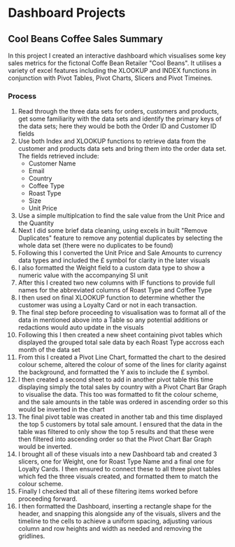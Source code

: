 # Dashboard Projects

## Cool Beans Coffee Sales Summary

In this project I created an interactive dashboard which visualises some key sales metrics for the fictonal Coffe Bean Retailer "Cool Beans". It utilises a variety of excel features including the XLOOKUP and INDEX functions in conjunction with Pivot Tables, Pivot Charts, Slicers and Pivot Timeines. 

### Process

1. Read through the three data sets for orders, customers and products, get some familiarity with the data sets and identify the primary keys of the data sets; here they would be both the Order ID and Customer ID fields
2. Use both Index and XLOOKUP functions to retrieve data from the customer and products data sets and bring them into the order data set. The fields retrieved include:
    - Customer Name
    - Email
    - Country
    - Coffee Type
    - Roast Type
    - Size
    - Unit Price
3. Use a simple multiplcation to find the sale value from the Unit Price and the Quantity
4. Next I did some brief data cleaning, using excels in built "Remove Duplicates" feature to remove any potential duplicates by selecting the whole data set (there were no duplicates to be found)
5. Following this I converted the Unit Price and Sale Amounts to currency data types and included the £ symbol for clarity in the later visuals
6. I also formatted the Weight field to a custom data type to show a numeric value with the accompanying SI unit
7. After this I created two new columns with IF functions to provide full names for the abbreviated columns of Roast Type and Coffee Type
8. I then used on final XLOOKUP function to determine whether the customer was using a Loyalty Card or not in each transaction.
9. The final step before proceeding to visualisation was to format all of the data in mentioned above into a Table so any potential additions or redactions would auto update in the visuals
10. Following this I then created a  new sheet containing pivot tables which displayed the grouped total sale data by each Roast Type accross each month of the data set
11. From this I created a Pivot Line Chart, formatted the chart to the desired colour scheme, altered the colour of some of the lines for clarity against the background, and formatted the Y axis to include the £ symbol.
12. I then created a second sheet to add in another pivot table this time displaying simply the total sales by country with a Pivot Chart Bar Graph to visualise the data. This too was formatted to fit the colour scheme, and the sale amounts in the table was ordered in ascending order so this would be inverted in the chart
13. The final pivot table was created in another tab and this time displayed the top 5 customers by total sale amount. I ensured that the data in the table was filtered to only show the top 5 results and that these were then filtered into ascending order so that the Pivot Chart Bar Graph would be inverted.
14. I brought all of these visuals into a new Dashboard tab and created 3 slicers, one for Weight, one for Roast Type Name and a final one for Loyalty Cards. I then ensured to connect these to all three pivot tables which fed the three visuals created, and formatted them to match the colour scheme.
15. Finally I checked that all of these filtering items worked before proceeding forward.
16. I then formatted the Dashboard, inserting a rectangle shape for the header, and snapping this alongside any of the visuals, slivers and the timeline to the cells to achieve a uniform spacing, adjusting various column and row heights and width as needed and removing the gridlines.
